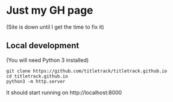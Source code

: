 # Just my GH page

(Site is down until I get the time to fix it)

## Local development

(You will need Python 3 installed)

    git clone https://github.com/titletrack/titletrack.github.io
    cd titletrack.github.io
    python3 -m http.server

It should start running on http://localhost:8000
